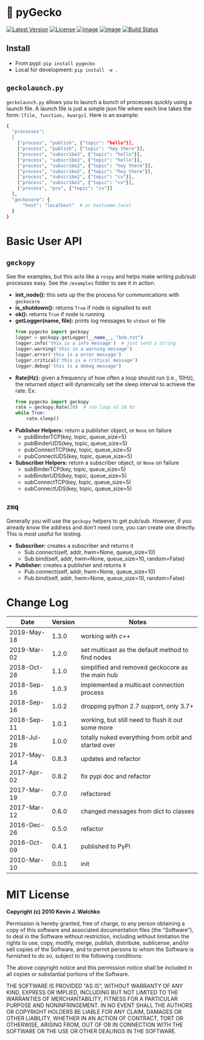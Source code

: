 # :lizard:  pyGecko

[![Latest Version](https://img.shields.io/pypi/v/pygecko.svg)](https://pypi.python.org/pypi/pygecko/)
[![License](https://img.shields.io/pypi/l/pygecko.svg)](https://pypi.python.org/pypi/pygecko/)
[![image](https://img.shields.io/pypi/pyversions/pygecko.svg)](https://pypi.python.org/pypi/pygecko)
[![image](https://img.shields.io/pypi/format/pygecko.svg)](https://pypi.python.org/pypi/pygecko)
[![Build Status](https://travis-ci.org/gecko-robotics/pygecko.svg?branch=master)](https://travis-ci.org/gecko-robotics/pygecko)


## Install

- From pypi: `pip install pygecko`
- Local for development: `pip install -e .`

## `geckolaunch.py`

`geckolaunch.py` allows you to launch a bunch of processes quickly using a launch
file. A launch file is just a simple json file where each line takes the form:
`[file, function, kwargs]`. Here is an example:

```bash
{
  "processes":
  [
    ["process", "publish", {"topic": "hello"}],
    ["process", "publish", {"topic": "hey there"}],
    ["process", "subscribe2", {"topic": "hello"}],
    ["process", "subscribe2", {"topic": "hello"}],
    ["process", "subscribe2", {"topic": "hey there"}],
    ["process", "subscribe2", {"topic": "hey there"}],
    ["process", "subscribe2", {"topic": "cv"}],
    ["process", "subscribe2", {"topic": "cv"}],
    ["process", "pcv", {"topic": "cv"}]
  ],
  "geckocore": {
      "host": "localhost"  # or hostname.local
  }
}
```

# Basic User API

## `geckopy`

See the examples, but this acts like a `rospy` and helps make writing
pub/sub processes easy. See the `/examples` folder to see it in action.

- **init_node():** this sets up the the process for communications with `geckocore`
- **is_shutdown():** returns `True` if node is signalled to exit
- **ok():** returns `True` if node is running
- **getLogger(name, file):** prints log messages to `stdout` or file
    ```python
    from pygecko import geckopy
    logger = geckopy.getLogger(__name__, "bob.txt")
    logger.info('this is a info message')  # just send a string
    logger.warning('this is a warning message')
    logger.error('this is a error message')
    logger.critical('this is a critical message')
    logger.debug('this is a debug message')
    ```
- **Rate(Hz):** given a frequency of how often a loop should run (i.e., 10Hz), the
returned object will dynamically set the sleep interval to achieve the rate. Ex:
    ```python
    from pygecko import geckopy
    rate = geckopy.Rate(20)  # run loop at 20 Hz
    while True:
        rate.sleep()
    ```
- **Publisher Helpers:** return a publisher object, or `None` on failure
    - pubBinderTCP(key, topic, queue_size=5)
    - pubBinderUDS(key, topic, queue_size=5)
    - pubConnectTCP(key, topic, queue_size=5)
    - pubConnectUDS(key, topic, queue_size=5)
- **Subscriber Helpers:** return a subscriber object, or `None` on failure
    - subBinderTCP(key, topic, queue_size=5)
    - subBinderUDS(key, topic, queue_size=5)
    - subConnectTCP(key, topic, queue_size=5)
    - subConnectUDS(key, topic, queue_size=5)

## `zmq`

Generally you will use the `geckopy` helpers to get pub/sub. However, if you
already know the address and don't need core, you can create one directly. This
is most useful for testing.

- **Subscriber:** creates a subscriber and returns it
    - Sub.connect(self, addr, hwm=None, queue_size=10)
    - Sub.bind(self, addr, hwm=None, queue_size=10, random=False)
- **Publisher:** creates a publisher and returns it
    - Pub.connect(self, addr, hwm=None, queue_size=10)
    - Pub.bind(self, addr, hwm=None, queue_size=10, random=False)

# Change Log

Date        |Version| Notes
------------|-------|---------------------------------
2019-May-18 | 1.3.0 | working with c++
2019-Mar-02 | 1.2.0 | set multicast as the default method to find nodes
2018-Oct-28 | 1.1.0 | simplified and removed geckocore as the main hub
2018-Sep-16 | 1.0.3 | implemented a multicast connection process
2018-Sep-16 | 1.0.2 | dropping python 2.7 support, only 3.7+
2018-Sep-11 | 1.0.1 | working, but still need to flush it out some more
2018-Jul-28 | 1.0.0 | totally nuked everything from orbit and started over
2017-May-14 | 0.8.3 | updates and refactor
2017-Apr-02 | 0.8.2 | fix pypi doc and refactor
2017-Mar-19 | 0.7.0 | refactored
2017-Mar-12 | 0.6.0 | changed messages from dict to classes
2016-Dec-26 | 0.5.0 | refactor
2016-Oct-09 | 0.4.1 | published to PyPi
2010-Mar-10 | 0.0.1 | init


# MIT License

**Copyright (c) 2010 Kevin J. Walchko**

Permission is hereby granted, free of charge, to any person obtaining a copy of
this software and associated documentation files (the "Software"), to deal in
the Software without restriction, including without limitation the rights to
use, copy, modify, merge, publish, distribute, sublicense, and/or sell copies
of the Software, and to permit persons to whom the Software is furnished to do
so, subject to the following conditions:

The above copyright notice and this permission notice shall be included in all
copies or substantial portions of the Software.

THE SOFTWARE IS PROVIDED "AS IS", WITHOUT WARRANTY OF ANY KIND, EXPRESS OR
IMPLIED, INCLUDING BUT NOT LIMITED TO THE WARRANTIES OF MERCHANTABILITY, FITNESS
FOR A PARTICULAR PURPOSE AND NONINFRINGEMENT. IN NO EVENT SHALL THE AUTHORS OR
COPYRIGHT HOLDERS BE LIABLE FOR ANY CLAIM, DAMAGES OR OTHER LIABILITY, WHETHER
IN AN ACTION OF CONTRACT, TORT OR OTHERWISE, ARISING FROM, OUT OF OR IN
    CONNECTION WITH THE SOFTWARE OR THE USE OR OTHER DEALINGS IN THE SOFTWARE.
